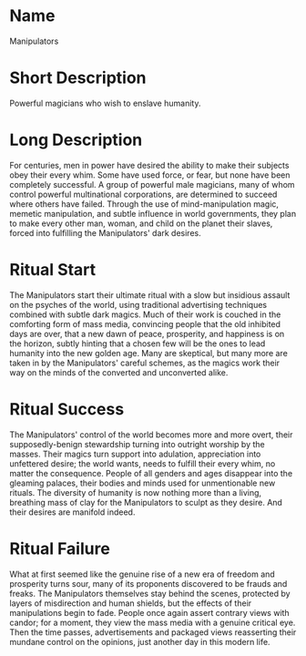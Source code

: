 # Name #

Manipulators

# Short Description #

Powerful magicians who wish to enslave humanity.

# Long Description #

For centuries, men in power have desired the ability to make their subjects obey their every whim. Some have used force, or fear, but none have been completely successful. A group of powerful male magicians, many of whom control powerful multinational corporations, are determined to succeed where others have failed.  Through the use of mind-manipulation magic, memetic manipulation, and subtle influence in world governments, they plan to make every other man, woman, and child on the planet their slaves, forced into fulfilling the Manipulators' dark desires.


# Ritual Start #

The Manipulators start their ultimate ritual with a slow but insidious assault on the psyches of the world, using traditional advertising techniques combined with subtle dark magics.  Much of their work is couched in the comforting form of mass media, convincing people that the
old inhibited days are over, that a new dawn of peace, prosperity, and happiness is on the horizon, subtly hinting that a chosen few will be the ones to lead humanity into the new golden age.  Many are skeptical, but many more are taken in by the Manipulators' careful schemes, as the magics work their way on the minds of the converted and unconverted alike.

# Ritual Success #

The Manipulators' control of the world becomes more and more overt, their supposedly-benign stewardship turning into outright worship by the masses. Their magics turn support into adulation, appreciation into unfettered desire; the world wants, needs to fulfill their every whim, no matter the consequence. People of all genders and ages disappear into the gleaming palaces, their bodies and minds used for unmentionable new rituals. The diversity of humanity is now nothing more than a living, breathing mass of clay for the Manipulators to sculpt as they desire. And their desires are manifold indeed.

# Ritual Failure #

What at first seemed like the genuine rise of a new era of freedom and prosperity turns sour, many of its proponents discovered to be frauds and freaks.  The Manipulators themselves stay behind the scenes, protected by layers of misdirection and human shields, but the effects
of their manipulations begin to fade.  People once again assert contrary views with candor; for a moment, they view the mass media with a genuine critical eye.  Then the time passes, advertisements and packaged views reasserting their mundane control on the opinions, just another day in this modern life.